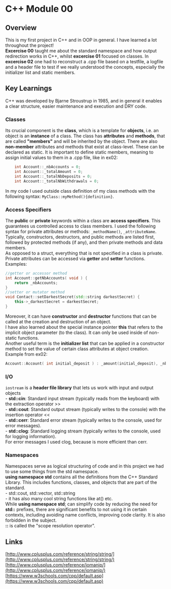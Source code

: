 # C++ Module 00

## Overview
This is my first project in C++ and in OOP in general. I have learned a lot throughout the project! <br /> 
**Excercise 00** taught me about the standard namespace and how output redirection works in C++, whilst **excercise 01** focused on classes. In **excercise 02** one had to reconstruct a .cpp file based on a testfile, a logfile and a header file to test if we really understood the concepts, especially the initializer list and static members. 

## Key Learnings
C++ was developed by Bjarne Stroustrup in 1985, and in general it enables a clear structure, easier maintenance and execution and DRY code.

### Classes
Its crucial component is the **class**, which is a template for **objects**, i.e. an object is an **instance** of a class. The class has **attributes** and **methods**, that are called **"members"** and will be inherited by the object. There are also **non-member** attributes and methods that exist at class-level. These can be declared as static. It is important to define static members, meaning to assign initial values to them in a .cpp file, like in ex02:
```c++
    int Account::_nbAccounts = 0;
    int Account::_totalAmount = 0;
    int Account::_totalNbDeposits = 0;
    int Account::_totalNbWithdrawals = 0;
```
In my code I used outside class definition of my class methods with the following syntax: `MyClass::myMethod(){definition}`. 

### Access Specifiers
The **public** or **private** keywords within a class are **access specifiers**. This guarantees us controlled access to class members. I used the following syntax for private attributes or methods: `_methodName()`, `_attributeName`. Typically, constructors, destructors, and public methods are listed first, followed by protected methods (if any), and then private methods and data members. <br />
As opposed to a struct, everything that is not specified in a class is private. Private attributes can be accessed via **getter** and **setter** functions.  <br />
Examples:  <br />
```c++
//getter or accessor method
int	Account::getNbAccounts( void ) {
    return _nbAccounts;
}
//setter or mutator method
void Contact::setDarkestSecret(std::string darkestSecret) {
    this->_darkestSecret = darkestSecret;
}
```
Moreover, it can have **constructor** and **destructor** functions that can be called at the creation and destruction of an object. <br />
I have also learned about the special instance pointer **this** that refers to the implicit object parameter (to the class). It can only be used inside of non-static functions.  <br />
Another useful term is the **initializer list** that can be applied in a constructor method to set the value of certain class attributes at object creation.  <br /> 
Example from ex02: <br />
```c++
Account::Account( int initial_deposit ) : _amount(initial_deposit), _nbDeposits(0), _nbWithdrawals(0)

```
### I/O
`iostream` is a **header file library** that lets us work with input and output objects <br />
    - **std::cin**: Standard input stream (typically reads from the keyboard) with the extraction operator >>  <br />
    - **std::cout**: Standard output stream (typically writes to the console) with the insertion operator <<  <br />
    - **std::cerr**: Standard error stream (typically writes to the console, used for error messages).  <br />
    - **std::clog**: Standard logging stream (typically writes to the console, used for logging information).  <br />
For error messages I used clog, because is more efficient than cerr.

### Namespaces
Namespaces serve as logical structuring of code and in this project we had to use some things from the std namespace.  <br />
**using namespace std** contains all the definitions from the C++ Standard Library. This includes functions, classes, and objects that are part of the standard.  <br />
    - std::cout, std::vector, std::string  <br />
    - it has also many cool string functions like at() etc.  <br />
While **using namespace std**; can simplify code by reducing the need for **std::** prefixes, there are significant benefits to not using it in certain contexts, including avoiding name conflicts, improving code clarity. It is also forbidden in the subject. <br />
**::** is called the "scope resolution operator".

## Links
[http://www.cplusplus.com/reference/string/string/](http://www.cplusplus.com/reference/string/string/)  <br />
[http://www.cplusplus.com/reference/iomanip/](http://www.cplusplus.com/reference/iomanip/) <br />
[https://www.w3schools.com/cpp/default.asp](https://www.w3schools.com/cpp/default.asp)
